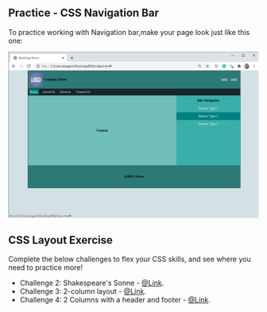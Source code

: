 ## Practice - CSS Navigation Bar

To practice working with Navigation bar,make your page look just like this one:

<img src="img/output.png" alt="Output">

## CSS Layout Exercise

Complete the below challenges to flex your CSS skills, and see where you need to practice more!

- Challenge 2:  Shakespeare's Sonne - <a href="https://en.wikiversity.org/wiki/Web_Design/CSS_challenges"> @Link</a>.
- Challenge 3:  2-column layout - <a href="https://en.wikiversity.org/wiki/Web_Design/CSS_challenges"> @Link</a>.
- Challenge 4:  2 Columns with a header and footer - <a href="https://en.wikiversity.org/wiki/Web_Design/CSS_challenges"> @Link</a>.

